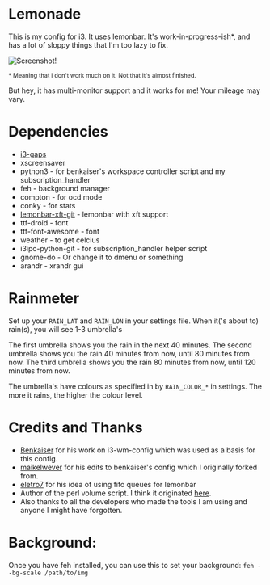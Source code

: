 # Lemonade
This is my config for i3. It uses lemonbar. It's work-in-progress-ish\*, and has a lot of sloppy things that I'm too lazy to fix.

![Screenshot!](http://i.imgur.com/9mX6bIR.png)

<sub>\* Meaning that I don't work much on it. Not that it's almost finished.</sub>

But hey, it has multi-monitor support and it works for me! Your mileage may vary. 

# Dependencies
- [i3-gaps](https://github.com/Airblader/i3)
- xscreensaver
- python3 - for benkaiser's workspace controller script and my subscription_handler
- feh - background manager
- compton - for ocd mode
- conky - for stats
- [lemonbar-xft-git](https://github.com/krypt-n/bar) - lemonbar with xft support
- ttf-droid - font
- ttf-font-awesome - font
- weather - to get celcius
- i3ipc-python-git - for subscription_handler helper script
- gnome-do - Or change it to dmenu or something
- arandr - xrandr gui

# Rainmeter
Set up your `RAIN_LAT` and `RAIN_LON` in your settings file.
When it('s about to) rain(s), you will see 1-3 umbrella's

The first umbrella shows you the rain in the next 40 minutes.
The second umbrella shows you the rain 40 minutes from now, until 80 minutes from now.
The third umbrella shows you the rain 80 minutes from now, until 120 minutes from now.

The umbrella's have colours as specified in by `RAIN_COLOR_*` in settings.
The more it rains, the higher the colour level.

# Credits and Thanks
- [Benkaiser](https://github.com/benkaiser/) for his work on i3-wm-config which was used as a basis for this config.
- [maikelwever](https://github.com/maikelwever) for his edits to benkaiser's config which I originally forked from.
- [eletro7](https://github.com/electro7/) for his idea of using fifo queues for lemonbar
- Author of the perl volume script. I think it originated [here](https://askubuntu.com/questions/456842/check-pulseaudio-sink-volume/456869).
- Also thanks to all the developers who made the tools I am using and anyone I might have forgotten.

# Background:
Once you have feh installed, you can use this to set your background:
`feh --bg-scale /path/to/img`
